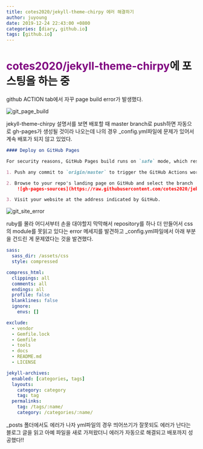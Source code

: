 ```yaml
---
title: cotes2020/jekyll-theme-chirpy 에러 해결하기
author: juyoung
date: 2019-12-24 22:43:00 +0800
categories: [diary, github.io]
tags: [github.io]
---
```



# <font color=purple>cotes2020/jekyll-theme-chirpy</font>에 포스팅을 하는 중
github ACTION tab에서 자꾸 page build error가 발생했다.  

![git_page_build](/assets/img/git_page_build.jpg)

jekyll-theme-chirpy 설명서를 보면 배포할 때 master branch로 push하면 자동으로 gh-pages가 생성될 것이라 나오는데 나의 경우 _config.yml파일에 문제가 있어서 계속 배포가 되지 않고 있었다.   
  
```markdown
#### Deploy on GitHub Pages

For security reasons, GitHub Pages build runs on `safe` mode, which restricts us from using plugins to generate additional page files. Therefore, we can use **GitHub Actions** to build the site, store the built site files on a new branch, and use that branch as the source of the Pages service.

1. Push any commit to `origin/master` to trigger the GitHub Actions workflow. Once the build is complete and successful, a new remote branch named `gh-pages` will appear to store the built site files.

2. Browse to your repo's landing page on GitHub and select the branch `gh-pages` as the [publishing source](https://docs.github.com/en/github/working-with-github-pages/configuring-a-publishing-source-for-your-github-pages-site) throught _Settings_ → _Options_ → _GitHub Pages_:
    ![gh-pages-sources](https://raw.githubusercontent.com/cotes2020/jekyll-theme-chirpy/master/assets/img/sample/gh-pages-sources.png)

3. Visit your website at the address indicated by GitHub.
```

![git_site_error](/assets/img/git_site_error.jpg)  

ruby를 몰라 어디서부터 손을 대야할지 막막해서 repository를 하나 더 만들어서 css의 module를 못읽고 있다는 error 메세지를 발견하고 _config.yml파일에서 아래 부분을 건드린 게 문제였다는 것을 발견했다.  

```yml
sass:
  sass_dir: /assets/css
  style: compressed

compress_html:
  clippings: all
  comments: all
  endings: all
  profile: false
  blanklines: false
  ignore:
    envs: []

exclude:
  - vendor
  - Gemfile.lock
  - Gemfile
  - tools
  - docs
  - README.md
  - LICENSE

jekyll-archives:
  enabled: [categories, tags]
  layouts:
    category: category
    tag: tag
  permalinks:
    tag: /tags/:name/
    category: /categories/:name/
```

 _posts 폴더에서도 에러가 나자 yml파일의 경우 띄어쓰기가 잘못되도 에러가 난다는 블로그 글을 읽고 아예 파일을 새로 가져왔더니 에러가 자동으로 해결되고 배포까지 성공했다!!
 
